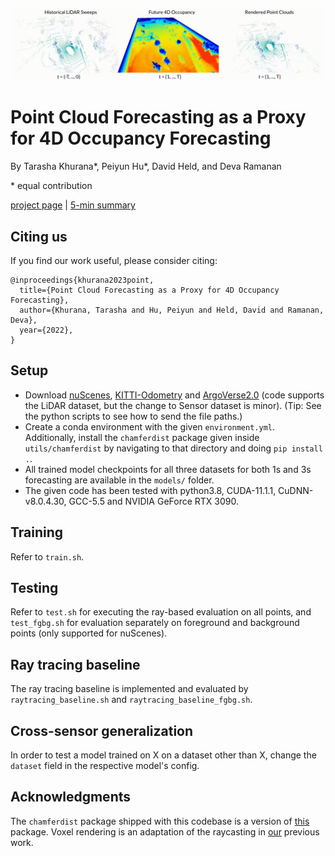 ![Teaser](images/teaser.gif)

# Point Cloud Forecasting as a Proxy for 4D Occupancy Forecasting
By Tarasha Khurana\*, Peiyun Hu\*, David Held, and Deva Ramanan

\* equal contribution

[project page](https://www.cs.cmu.edu/~tkhurana/ff4d/index.html) | [5-min summary](https://youtu.be/v9rmkYEYmh8)

## Citing us
If you find our work useful, please consider citing:
```
@inproceedings{khurana2023point,
  title={Point Cloud Forecasting as a Proxy for 4D Occupancy Forecasting},
  author={Khurana, Tarasha and Hu, Peiyun and Held, David and Ramanan, Deva},
  year={2022},
}
```

## Setup
- Download [nuScenes](https://www.nuscenes.org/nuscenes#download), [KITTI-Odometry](http://www.semantic-kitti.org/dataset.html#download) and [ArgoVerse2.0](https://www.argoverse.org/av2.html#download-link) (code supports the LiDAR dataset, but the change to Sensor dataset is minor). (Tip: See the python scripts to see how to send the file paths.)
- Create a conda environment with the given `environment.yml`. Additionally, install the `chamferdist` package given inside `utils/chamferdist` by navigating to that directory and doing `pip install .`.
- All trained model checkpoints for all three datasets for both 1s and 3s forecasting are available in the `models/` folder.
- The given code has been tested with python3.8, CUDA-11.1.1, CuDNN-v8.0.4.30, GCC-5.5 and NVIDIA GeForce RTX 3090.

## Training
Refer to `train.sh`.

## Testing
Refer to `test.sh` for executing the ray-based evaluation on all points, and `test_fgbg.sh` for evaluation separately on foreground and background points (only supported for nuScenes).

## Ray tracing baseline
The ray tracing baseline is implemented and evaluated by `raytracing_baseline.sh` and `raytracing_baseline_fgbg.sh`.

## Cross-sensor generalization
In order to test a model trained on X on a dataset other than X, change the `dataset` field in the respective model's config.

## Acknowledgments
The `chamferdist` package shipped with this codebase is a version of [this](https://github.com/krrish94/chamferdist) package. Voxel rendering is an adaptation of the raycasting in [our](https://github.com/tarashakhurana/emergent-occ-forecasting) previous work.
